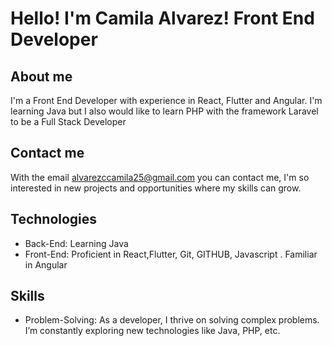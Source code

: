 # Hello! I'm Camila Alvarez! Front End  Developer
## About me 
I'm a Front End Developer with experience in React, Flutter and Angular. I'm learning Java but I also would like to learn PHP with the framework Laravel to be a Full Stack Developer

## Contact me 

With the email alvarezccamila25@gmail.com  you can contact me, I'm so interested in new projects and opportunities where my skills can grow.


## Technologies
- Back-End: Learning Java
- Front-End: Proficient in React,Flutter, Git, GITHUB, Javascript . Familiar in Angular
  
## Skills
- Problem-Solving: As a developer, I thrive on solving complex problems. I’m constantly exploring new technologies like Java, PHP, etc. 
